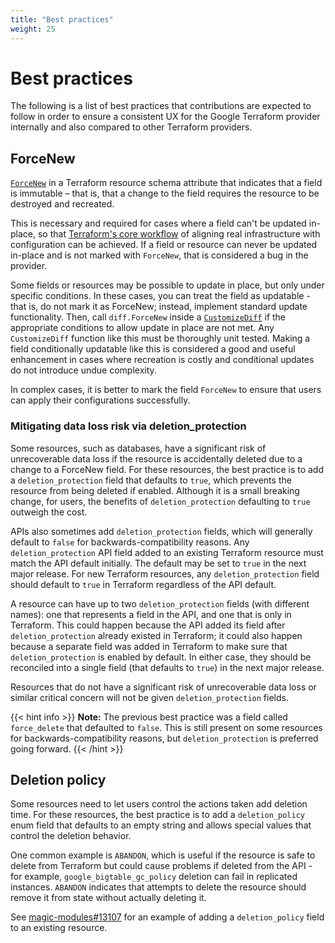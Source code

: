 ```yaml
---
title: "Best practices"
weight: 25
---
```


# Best practices

The following is a list of best practices that contributions are expected to follow in order to ensure a consistent UX for the Google Terraform provider internally and also compared to other Terraform providers.

## ForceNew

[`ForceNew`](https://developer.hashicorp.com/terraform/intro#how-does-terraform-work) in a Terraform resource schema attribute that indicates that a field is immutable – that is, that a change to the field requires the resource to be destroyed and recreated.

This is necessary and required for cases where a field can't be updated in-place, so that [Terraform's core workflow](https://developer.hashicorp.com/terraform/intro#how-does-terraform-work) of aligning real infrastructure with configuration can be achieved. If a field or resource can never be updated in-place and is not marked with `ForceNew`, that is considered a bug in the provider.

Some fields or resources may be possible to update in place, but only under specific conditions. In these cases, you can treat the field as updatable - that is, do not mark it as ForceNew; instead, implement standard update functionality. Then, call `diff.ForceNew` inside a [`CustomizeDiff`](https://developer.hashicorp.com/terraform/plugin/sdkv2/resources/customizing-differences) if the appropriate conditions to allow update in place are not met. Any `CustomizeDiff` function like this must be thoroughly unit tested. Making a field conditionally updatable like this is considered a good and useful enhancement in cases where recreation is costly and conditional updates do not introduce undue complexity.

In complex cases, it is better to mark the field `ForceNew` to ensure that users can apply their configurations successfully.

### Mitigating data loss risk via deletion_protection

Some resources, such as databases, have a significant risk of unrecoverable data loss if the resource is accidentally deleted due to a change to a ForceNew field. For these resources, the best practice is to add a `deletion_protection` field that defaults to `true`, which prevents the resource from being deleted if enabled. Although it is a small breaking change, for users, the benefits of `deletion_protection` defaulting to `true` outweigh the cost.

APIs also sometimes add `deletion_protection` fields, which will generally default to `false` for backwards-compatibility reasons. Any `deletion_protection` API field added to an existing Terraform resource must match the API default initially. The default may be set to `true` in the next major release. For new Terraform resources, any `deletion_protection` field should default to `true` in Terraform regardless of the API default.

A resource can have up to two `deletion_protection` fields (with different names): one that represents a field in the API, and one that is only in Terraform. This could happen because the API added its field after `deletion_protection` already existed in Terraform; it could also happen because a separate field was added in Terraform to make sure that `deletion_protection` is enabled by default. In either case, they should be reconciled into a single field (that defaults to `true`) in the next major release.

Resources that do not have a significant risk of unrecoverable data loss or similar critical concern will not be given `deletion_protection` fields.

{{< hint info >}}
**Note:** The previous best practice was a field called `force_delete` that defaulted to `false`. This is still present on some resources for backwards-compatibility reasons, but `deletion_protection` is preferred going forward.
{{< /hint >}}

## Deletion policy

Some resources need to let users control the actions taken add deletion time. For these resources, the best practice is to add a `deletion_policy` enum field that defaults to an empty string and allows special values that control the deletion behavior.

One common example is `ABANDON`, which is useful if the resource is safe to delete from Terraform but could cause problems if deleted from the API - for example, `google_bigtable_gc_policy` deletion can fail in replicated instances. `ABANDON` indicates that attempts to delete the resource should remove it from state without actually deleting it.

See [magic-modules#13107](https://github.com/hashicorp/terraform-provider-google/pull/13107) for an example of adding a `deletion_policy` field to an existing resource.
